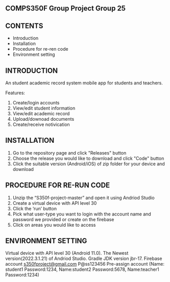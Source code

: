 COMPS350F Group Project Group 25
--------------------------------


CONTENTS
--------
 * Introduction
 * Installation
 * Procedure for re-ren code
 * Environment setting


INTRODUCTION
------------

An student academic record system mobile app for students and teachers.

Features:
1. Create/login accounts
2. View/edit student information
3. View/edit academic record
4. Upload/downoad documents
5. Create/receive notivication


INSTALLATION
------------

1. Go to the repository page and click "Releases" button
2. Choose the release you would like to download and click "Code" button
3. Click the suitable version (Android/iOS) of zip folder for your device and download


PROCEDURE FOR RE-RUN CODE
----------------------------

1. Unzip the “S350f-project-master” and open it using Andriod Studio 
2. Create a virtual device with API level 30 
3. Click the ‘run’ button 
4. Pick what user-type you want to login with the account name and password we provided or create on the firebase
5. Click on areas you would like to access

ENVIRONMENT SETTING
-------------------

Virtual device with API level 30 (Android 11.0).
The Newest version(2022.3.1.21) of Andriod Studio.
Gradle JDK version jbr-17.
Firebase account
s350fproject@gmail.com 
P@ss123456
Pre-assign account (Name: student1 Password:1234, Name:student2 Password:5678, Name:teacher1 Password:1234)
